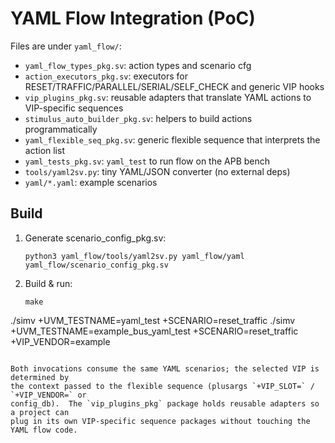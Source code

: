 
# YAML Flow Integration (PoC)

Files are under `yaml_flow/`:
- `yaml_flow_types_pkg.sv`: action types and scenario cfg
- `action_executors_pkg.sv`: executors for RESET/TRAFFIC/PARALLEL/SERIAL/SELF_CHECK and generic VIP hooks
- `vip_plugins_pkg.sv`: reusable adapters that translate YAML actions to VIP-specific sequences
- `stimulus_auto_builder_pkg.sv`: helpers to build actions programmatically
- `yaml_flexible_seq_pkg.sv`: generic flexible sequence that interprets the action list
- `yaml_tests_pkg.sv`: `yaml_test` to run flow on the APB bench
- `tools/yaml2sv.py`: tiny YAML/JSON converter (no external deps)
- `yaml/*.yaml`: example scenarios

## Build
1. Generate scenario_config_pkg.sv:
   ```
   python3 yaml_flow/tools/yaml2sv.py yaml_flow/yaml yaml_flow/scenario_config_pkg.sv
   ```
2. Build & run:
   ```
   make
  ./simv +UVM_TESTNAME=yaml_test +SCENARIO=reset_traffic
  ./simv +UVM_TESTNAME=example_bus_yaml_test +SCENARIO=reset_traffic +VIP_VENDOR=example
  ```

Both invocations consume the same YAML scenarios; the selected VIP is determined by
the context passed to the flexible sequence (plusargs `+VIP_SLOT=` / `+VIP_VENDOR=` or
config_db).  The `vip_plugins_pkg` package holds reusable adapters so a project can
plug in its own VIP-specific sequence packages without touching the YAML flow code.
